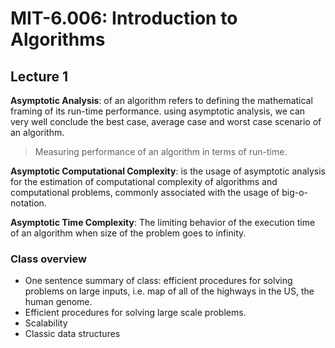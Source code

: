 # MIT-6.006: Introduction to Algorithms
## Lecture 1
**Asymptotic Analysis**: of an algorithm refers to defining the mathematical framing of its run-time performance. using asymptotic analysis, we can very well conclude the best case, average case and worst case scenario of an algorithm.

> Measuring performance of an algorithm in terms of run-time.

**Asymptotic Computational Complexity**: is the usage of asymptotic analysis for the estimation of computational complexity of algorithms and computational problems, commonly associated with the usage of big-o-notation.

**Asymptotic Time Complexity**: The limiting behavior of the execution time of an algorithm when size of the problem goes to infinity.

### Class overview
- One sentence summary of class: efficient procedures for solving problems on large inputs, i.e. map of all of the highways in the US, the human genome.
- Efficient procedures for solving large scale problems.
- Scalability
- Classic data structures
